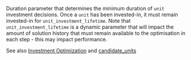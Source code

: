 Duration parameter that determines the minimum duration of `unit` investment decisions. Once a `unit` has been invested-in, it must remain invested-in for `unit_investment_lifetime`. Note that `unit_investment_lifetime` is a dynamic parameter that will impact the amount of solution history that must remain available to the optimisation in each step - this may impact performance.

See also [Investment Optimization](@ref) and [candidate\_units](@ref)
